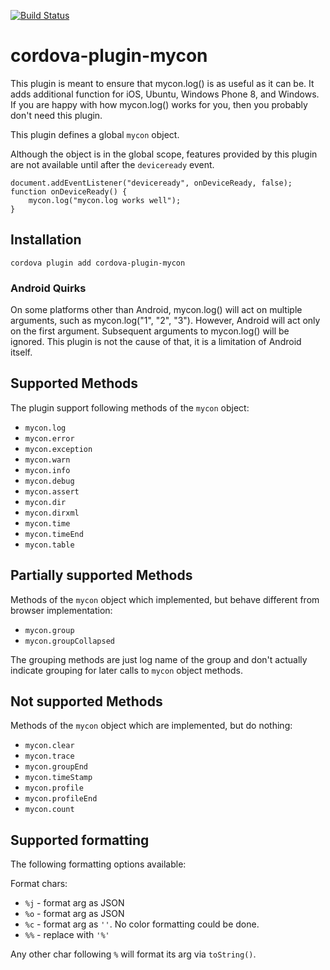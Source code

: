 <!---
# license: Licensed to the Apache Software Foundation (ASF) under one
#         or more contributor license agreements.  See the NOTICE file
#         distributed with this work for additional information
#         regarding copyright ownership.  The ASF licenses this file
#         to you under the Apache License, Version 2.0 (the
#         "License"); you may not use this file except in compliance
#         with the License.  You may obtain a copy of the License at
#
#           http://www.apache.org/licenses/LICENSE-2.0
#
#         Unless required by applicable law or agreed to in writing,
#         software distributed under the License is distributed on an
#         "AS IS" BASIS, WITHOUT WARRANTIES OR CONDITIONS OF ANY
#         KIND, either express or implied.  See the License for the
#         specific language governing permissions and limitations
#         under the License.
-->

[![Build Status](https://travis-ci.org/apache/cordova-plugin-mycon.svg?branch=master)](https://travis-ci.org/apache/cordova-plugin-mycon)

# cordova-plugin-mycon

This plugin is meant to ensure that mycon.log() is as useful as it can be.
It adds additional function for iOS, Ubuntu, Windows Phone 8, and Windows. If
you are happy with how mycon.log() works for you, then you probably
don't need this plugin.

This plugin defines a global `mycon` object.

Although the object is in the global scope, features provided by this plugin
are not available until after the `deviceready` event.

    document.addEventListener("deviceready", onDeviceReady, false);
    function onDeviceReady() {
        mycon.log("mycon.log works well");
    }

## Installation

    cordova plugin add cordova-plugin-mycon

### Android Quirks

On some platforms other than Android, mycon.log() will act on multiple
arguments, such as mycon.log("1", "2", "3"). However, Android will act only
on the first argument. Subsequent arguments to mycon.log() will be ignored.
This plugin is not the cause of that, it is a limitation of Android itself.

## Supported Methods

The plugin support following methods of the `mycon` object:

- `mycon.log`
- `mycon.error`
- `mycon.exception`
- `mycon.warn`
- `mycon.info`
- `mycon.debug`
- `mycon.assert`
- `mycon.dir`
- `mycon.dirxml`
- `mycon.time`
- `mycon.timeEnd`
- `mycon.table`

## Partially supported Methods

Methods of the `mycon` object which implemented, but behave different from browser implementation:

- `mycon.group`
- `mycon.groupCollapsed`

The grouping methods are just log name of the group and don't actually indicate grouping for later
calls to `mycon` object methods.

## Not supported Methods

Methods of the `mycon` object which are implemented, but do nothing:

- `mycon.clear`
- `mycon.trace`
- `mycon.groupEnd`
- `mycon.timeStamp`
- `mycon.profile`
- `mycon.profileEnd`
- `mycon.count`

## Supported formatting

The following formatting options available:

Format chars:

*  `%j` - format arg as JSON
*  `%o` - format arg as JSON
*  `%c` - format arg as `''`. No color formatting could be done.
*  `%%` - replace with `'%'`

Any other char following `%` will format its arg via `toString()`.
